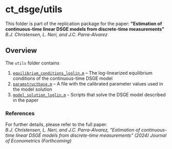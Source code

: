 # ct_dsge/utils

This folder is part of the replication package for the paper:
**"Estimation of continuous-time linear DSGE models from discrete-time measurements"**  
*B.J. Christensen, L. Neri, and J.C. Parra-Alvarez*

## Overview

The `utils` folder contains 

1. [`equilibrium_conditions_loglin.m`](equilibrium_conditions_loglin.m) – The log-linearized equilibrium conditions of the continuous-time DSGE model
2. [`paramstructbase.m`](paramstructbase.m) – A file with the calibrated parameter values used in the model solution
3. [`model_solution_loglin.m`](model_solution_loglin.m) – Scripts that solve the DSGE model described in the paper

### References

For further details, please refer to the full paper:  
*B.J. Christensen, L. Neri, and J.C. Parra-Alvarez, "Estimation of continuous-time linear DSGE models from discrete-time measurements" (2024) Journal of Econometrics (Forthcoming)*
